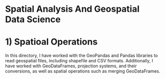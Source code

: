 # Spatial Analysis And Geospatial Data Science

# 1) Spatioal Operations

In this directory, I have worked with the GeoPandas and Pandas libraries to read geospatial files, including shapefile and CSV formats. Additionally, I have worked with GeoDataFrames, projection systems, and their conversions, as well as spatial operations such as merging GeoDataFrames.


